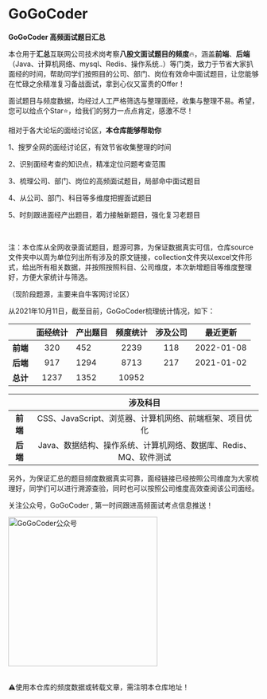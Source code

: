 # GoGoCoder

**GoGoCoder  高频面试题目汇总** 

本仓用于**汇总**互联网公司技术岗考察**八股文面试题目的频度**🔥，涵盖**前端**、**后端**（Java、计算机网络、mysql、Redis、操作系统..）等门类，致力于节省大家扒面经的时间，帮助同学们按照目的公司、部门、岗位有效命中面试题目，让您能够在忙碌之余精准复习备战面试，拿到心仪又富贵的Offer！

面试题目与频度数据，均经过人工严格筛选与整理面经，收集与整理不易。希望，您可以给点个Star⭐，给我们的努力一点点肯定，感激不尽！

相对于各大论坛的面经讨论区，**本仓库能够帮助你**

1、搜罗全网的面经讨论区，有效节省收集整理的时间

2、识别面经考查的知识点，精准定位问题考查范围

3、梳理公司、部门、岗位的高频面试题目，局部命中面试题目

4、从公司、部门、科目等多维度把握面试题目

5、时刻跟进面经产出题目，着力接触新题目，强化复习老题目

<br/>

注：本仓库从全网收录面试题目，题源可靠，为保证数据真实可信，仓库source文件夹中以周为单位列出所有涉及的原文链接，collection文件夹以excel文件形式，给出所有相关数据，并按照按照科目、公司维度，本次新增题目等维度整理好，方便大家统计与筛选。

（现阶段题源，主要来自牛客网讨论区）
<br/>

从2021年10月11日，截至目前，GoGoCoder梳理统计情况，如下：

|        | 面经统计 | 产出题目 | 频度统计  | 涉及公司 | 最近更新       |
|:------:|:----:| ---- |:-----:|:----:| ---------- |
| **前端** | 320  | 452  | 2239  | 118  | 2022-01-08 |
| **后端** | 917  | 1294 | 8713  | 217  | 2021-01-02 |
| **总计** | 1237 | 1352 | 10952 |      |            |

|        | 涉及科目                                   |
|:------:|:--------------------------------------:|
| **前端** | CSS、JavaScript、浏览器、计算机网络、前端框架、项目优化     |
| **后端** | Java、数据结构、操作系统、计算机网络、数据库、Redis、MQ、软件测试 |

另外，为保证汇总的题目频度数据真实可靠，面经链接已经按照公司维度为大家梳理好，同学们可以进行溯源查验，同时也可以按照公司维度高效查阅该公司面经。

关注公众号，GoGoCoder , 第一时间跟进高频面试考点信息推送！

<div  align="left">    
<img src="https://user-images.githubusercontent.com/35292389/139861774-5d339bd5-8f7f-4ce8-b4c6-1ec6190dde1f.jpg" width = "300" height = "300" alt="GoGoCoder公众号" align=center />
</div>
<br/>

⚠️使用本仓库的频度数据或转载文章，需注明本仓库地址！
